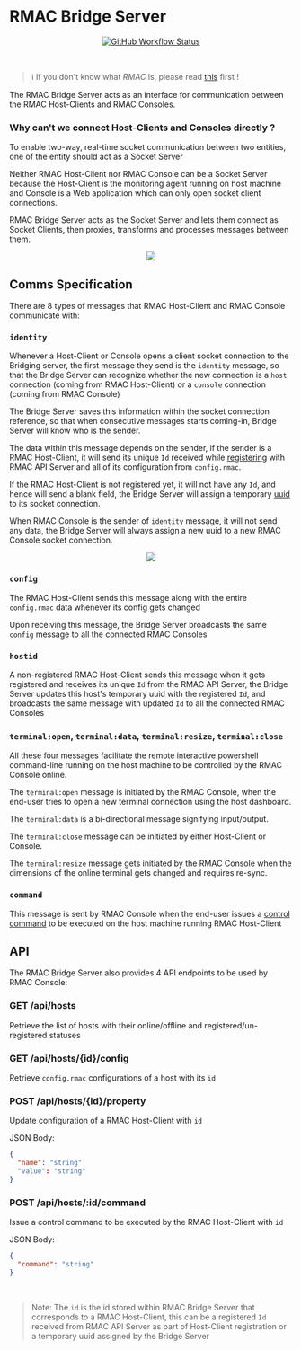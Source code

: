 # RMAC Bridge Server

<p align="center">
<a href="https://github.com/bhagatsaurabh/rmac/actions/workflows/build-console-deploy-bridge.yml">
<img alt="GitHub Workflow Status" src="https://img.shields.io/github/actions/workflow/status/bhagatsaurabh/rmac/build-console-deploy-bridge.yml?branch=main&label=Build%20%26%20Deploy&logo=data%3Aimage%2Fpng%3Bbase64%2CiVBORw0KGgoAAAANSUhEUgAAABAAAAAQEAYAAABPYyMiAAAABGdBTUEAALGPC%2FxhBQAAACBjSFJNAAB6JgAAgIQAAPoAAACA6AAAdTAAAOpgAAA6mAAAF3CculE8AAAABmJLR0QAAAAAAAD5Q7t%2FAAAACXBIWXMAAABgAAAAYADwa0LPAAAAB3RJTUUH5gUKFyETutzc4wAABApJREFUSMedlH1M1WUUxz%2Fnd2HGVsyLeMk%2F2HRo%2BgerSeIE3eRNJoo01Li6xaw1UAspV7zNF0Rteq9by%2BlUslUiMzEvKPEiV2DpFJZbOcNcGBW5ZclVzIGIee%2Fv9Ede2rjdXev717Nn55zP95zn2RHGqazMtV21qYk2%2BQjS02nTU9DdbZi%2BPigq2jUlL0%2Fk2jX%2Bo8oW1TtVV63CrfGwezefyh%2BwZ4%2BMD6xIa5ipmpTkazF9cOaMVOKAyEiW4oGBAWOGz4rGx%2B%2BakmcXw%2BMJBnxLG1R14sSnEsxXUZeLTHKQtLSxgNucgP5%2Bo%2FQb14hqc3PFFtf7qvPn7%2BrM7RXp7qaATLSoaCyhmclgs%2Fm%2BCvsFVq8O1XF4%2FqPPwWqlHjuycGFAwA15ESoqDHmJLZCSYj7NILS2lpe74lULC6nmPCxbNj5PjukpJCYmGPjdV%2BqdatpshtNyFRobOcQDsFhok40wOoqbRrSz03F2eanI8eNheFmHdnUxyLdIRobCbKiulipA%2FoUwTXrBag0O1mGko0P28gLEx%2FMsL6OtrUaUzEDy88053iXg9XKZIwCG7pZRpLiYJj6AW7dCfyf9ENavL%2Fv5ZKPq1q2gqipiydSpcPq0H6x2sqClZWRmxPeQm%2Fv3096543Dm2cW4d29sov7DOwlfJKgZHW2Z%2FucpJC9P6ogFm00iCQerVd%2BgDoqLA%2Fys03CorDQ%2Blj7o6PDlMws2bHjQFzEdXbNm35Ilz4nx8GGwdoQnVLn95HU1S0p0qvQgTmfAXEpxwbZtzkkrjolUVT1p3ZAGSnc2rFVz7lzLQ3MmEh6u1zUbTU4OZsQ%2FEce0lTki27f%2FbwMl5%2BsnqSYkGHF6Fc6epVnS0AkTKPBdQ7Kz6TTeRBcswE06smNHQOFGKYf9%2BxnRGXD3rllAJzowYHnddwTq6vx7JMCAv2MZMksRt5tZHISbN3UpI%2BjFi%2FIJUYjdbgwTBVlZZgp9aGpqMCMB%2BmehRUFqqhEK7PUxgmZlSTuVSGwsg7wGpumbYPSijx450lccEGPnTi5wC%2FbtC2ng8UIzEyyz0b17jfIvXTfUTEwMBg4b4hAcPMgVhmHePH3GcKKZmc7NudViXLo0VvgC62FwMAD4q3wGtbXUyVy0sJAoLsPQEFWSA0lJhuYyDDU1lLMFIiMlw5eI5uSMgX%2FnByQ5OSj4sfQ9ItDbtwPuRW2o2%2B3oXx4rxuHD1OgxWLxY5%2BjXyLlzUtbjmqOmx0MtFUh0NHGyGb1%2Fnx%2B1CfF6Q4H9qvjtRJ2akyebGZb9SE8P2bwNMTFjHT8GO75b%2BZNIV5c%2Fz5ArrEWKiuhmEXg83NM2pL9fG3QjmpERCuyX%2F1drqRyA1FRqeB5tbyeOZRAWpkflKmzaND7vL7TQ7bt9WJJoAAAAJXRFWHRkYXRlOmNyZWF0ZQAyMDIyLTA1LTEwVDIzOjMzOjE5KzAwOjAw7KPZpwAAACV0RVh0ZGF0ZTptb2RpZnkAMjAyMi0wNS0xMFQyMzozMzoxOSswMDowMJ3%2BYRsAAAAASUVORK5CYII%3D&style=flat-square">
</a>
</p>

<br/>

> :information_source: If you don't know what _RMAC_ is, please read [this](https://github.com/bhagatsaurabh/rmac#readme) first !

The RMAC Bridge Server acts as an interface for communication between the RMAC Host-Clients and RMAC Consoles.

### Why can't we connect Host-Clients and Consoles directly ?

To enable two-way, real-time socket communication between two entities, one of the entity should act as a Socket Server

Neither RMAC Host-Client nor RMAC Console can be a Socket Server because the Host-Client is the monitoring agent running on host machine and Console is a Web application which can only open socket client connections.

RMAC Bridge Server acts as the Socket Server and lets them connect as Socket Clients, then proxies, transforms and processes messages between them.

<p align="center">
<img src="https://raw.githubusercontent.com/bhagatsaurabh/bhagatsaurabh.github.io/readme-resources/rmac/rmac-bridge-server.png" />
</p>

## Comms Specification

There are 8 types of messages that RMAC Host-Client and RMAC Console communicate with:

### `identity`

Whenever a Host-Client or Console opens a client socket connection to the Bridging server, the first message they send is the `identity` message, so that the Bridge Server can recognize whether the new connection is a `host` connection (coming from RMAC Host-Client) or a `console` connection (coming from RMAC Console)

The Bridge Server saves this information within the socket connection reference, so that when consecutive messages starts coming-in, Bridge Server will know who is the sender.

The data within this message depends on the sender, if the sender is a RMAC Host-Client, it will send its unique `Id` received while [registering](https://github.com/bhagatsaurabh/rmac/tree/main/api-server#registration) with RMAC API Server and all of its configuration from `config.rmac`.

If the RMAC Host-Client is not registered yet, it will not have any `Id`, and hence will send a blank field, the Bridge Server will assign a temporary [uuid](https://en.wikipedia.org/wiki/Universally_unique_identifier) to its socket connection.

When RMAC Console is the sender of `identity` message, it will not send any data, the Bridge Server will always assign a new uuid to a new RMAC Console socket connection.

<p align="center">
<img src="https://raw.githubusercontent.com/bhagatsaurabh/bhagatsaurabh.github.io/readme-resources/rmac/rmac-bridge-server-identity.png" />
</p>

### `config`

The RMAC Host-Client sends this message along with the entire `config.rmac` data whenever its config gets changed

Upon receiving this message, the Bridge Server broadcasts the same `config` message to all the connected RMAC Consoles

### `hostid`

A non-registered RMAC Host-Client sends this message when it gets registered and receives its unique `Id` from the RMAC API Server, the Bridge Server updates this host's temporary uuid with the registered `Id`, and broadcasts the same message with updated `Id` to all the connected RMAC Consoles

### `terminal:open`, `terminal:data`, `terminal:resize`, `terminal:close`

All these four messages facilitate the remote interactive powershell command-line running on the host machine to be controlled by the RMAC Console online.

The `terminal:open` message is initiated by the RMAC Console, when the end-user tries to open a new terminal connection using the host dashboard.

The `terminal:data` is a bi-directional message signifying input/output.

The `terminal:close` message can be initiated by either Host-Client or Console.

The `terminal:resize` message gets initiated by the RMAC Console when the dimensions of the online terminal gets changed and requires re-sync.

### `command`

This message is sent by RMAC Console when the end-user issues a [control command](https://github.com/bhagatsaurabh/rmac/tree/main/api-server#control-commands-buffer) to be executed on the host machine running RMAC Host-Client

## API

The RMAC Bridge Server also provides 4 API endpoints to be used by RMAC Console:

### GET /api/hosts

Retrieve the list of hosts with their online/offline and registered/un-registered statuses

### GET /api/hosts/{id}/config

Retrieve `config.rmac` configurations of a host with its `id`

### POST /api/hosts/{id}/property

Update configuration of a RMAC Host-Client with `id`

JSON Body:

```json
{
  "name": "string"
  "value": "string"
}
```

### POST /api/hosts/:id/command

Issue a control command to be executed by the RMAC Host-Client with `id`

JSON Body:

```json
{
  "command": "string"
}
```

<br/>

> Note: The `id` is the id stored within RMAC Bridge Server that corresponds to a RMAC Host-Client, this can be a registered `Id` received from RMAC API Server as part of Host-Client registration or a temporary uuid assigned by the Bridge Server
